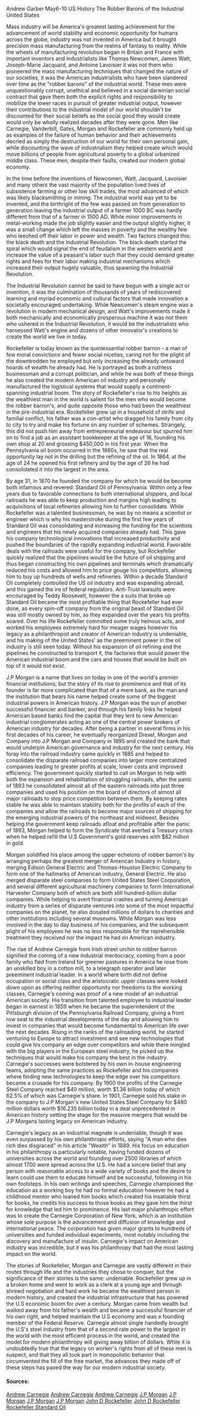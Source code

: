Andrew Garber
May6-10
US History
The Robber Barons of the Industrial United States

Mass industry will be America's greatest lasting achievement for the advancement of world stability and economic opportunity for humans across the globe, industry was not invented in America but it brought precision mass manufacturing from the realms of fantasy to reality. While the wheels of manufacturing revolution began in Britain and France with important inventors and industrialists like Thomas Newcomen, James Watt, Joseph-Marie Jacquard, and Antoine Lavoisier it was not them who pioneered the mass manufacturing techniques that changed the nature of our societies, it was the American industrialists who have been slandered over time as the "robber barons" of the industrial world. These men were unquestionably corrupt, unethical and believed in a social darwinian social contract that gave them both the explicit rights and responsibility to mobilize the lower races in pursuit of greater industrial output, however their contributions to the industrial model of our world shouldn't be discounted for their social beliefs as the social good they would create would only be wholly realized decades after they were gone. Men like Carnegie, Vanderbilt, Gates, Morgan and Rockefeller are commonly held up as examples of the failure of human behavior and their achievements decried as simply the destruction of our world for their own personal gain, while discounting the wave of industrialism they helped create which would move billions of people from agricultural poverty to a global urbanized middle class. These men, despite their faults, created our modern global economy. 

In the time before the inventions of Newcomen, Watt, Jacquard, Lavoisier and many others the vast majority of the population lived lives of subsistence farming or other low skill trades, the most advanced of which was likely blacksmithing or mining. The industrial world was yet to be invented, and the birthright of the few was passed on from generation to generation leaving the industrial output of a farmer 1000 BC was hardly different from that of a farmer in 1500 AD. While minor improvements in metal-working made the job slightly easier and the output slightly higher, it was a small change which left the masses in poverty and the wealthy few who leeched off their labor in power and wealth. Two factors changed this: the black death and the Industrial Revolution. The black death started the spiral which would signal the end of feudalism in the western world and increase the value of a peasant's labor such that they could demand greater rights and fees for their labor making industrial mechanisms which increased their output hugely valuable, thus spawning the Industrial Revolution. 

The Industrial Revolution cannot be said to have begun with a single act or invention, it was the culmination of thousands of years of rediscovered learning and myriad economic and cultural factors that made innovation a societally encouraged undertaking. While Newcomen's steam engine was a revolution in modern mechanical design, and Watt's improvements made it both mechanically and economically prosperous machine it was not them who ushered in the Industrial Revolution, it would be the industrialists who harnessed Watt's engine and dozens of other innovator's creations to create the world we live in today.

Rockefeller is today known as the quintessential robber barron - a man of few moral convictions and fewer social niceties, caring not for the plight of the downtrodden he employed but only increasing the already untoward hoards of wealth he already had. He is portrayed as both a ruthless businessman and a corrupt politician, and while he was both of these things he also created the modern American oil industry and personally manufactured the logistical systems that would supply a continent-spanning industrial boom. The story of Rockefeller's rise to his heights as the wealthiest man in the world is salient for the men who would become the robber barron's, and quite opposite those who had been the wealthiest in the pre-industrial era. Rockefeller grew up in a household of strife and familial conflict, his father was a con-artist who dragged his family from city to city to try and make his fortune on any number of schemes. Strangely, this did not push him away from entrepreneurial endeavour but spurred him on to find a job as an assistant bookkeeper at the age of 16, founding his own shop at 20 and grossing $450,000 in his first year. When the Pennsylvania oil boom occurred in the 1860s, he saw that the real opportunity lay not in the drilling but the refining of the oil. In 1864, at the age of 24 he opened his first refinery and by the age of 26 he had consolidated it into the largest in the area. 

By age 31, in 1870 he founded the company for which he would be become both infamous and revered: Standard Oil of Pennsylvania. Within only a few years due to favorable connections to both international shippers, and local railroads he was able to keep production and margins high leading to acquisitions of local refineries allowing him to further consolidate. While Rockefeller was a talented businessman, he was by no means a scientist or engineer which is why his masterstroke during the first few years of Standard Oil was consolidating and increasing the funding for the scientists and engineers that his newly acquired companies already had. This gave his company technological innovations that increased productivity and pushed the boundaries of the rapidly expanding industrial world. Favorable deals with the railroads were useful for the company, but Rockefeller quickly realized that the pipelines would be the future of oil shipping and thus began constructing his own pipelines and terminals which dramatically reduced his costs and allowed him to price gouge his competitors, allowing him to buy up hundreds of wells and refineries. Within a decade Standard Oil completely controlled the US oil industry and was expanding abroad, and this gained the ire of federal regulators. Anti-Trust lawsuits were encouraged by Teddy Roosevelt, however the a suits that broke up Standard Oil became the most profitable thing that Rockefeller had ever done, as every spin-off company from the original beast of Standard Oil was still mostly owned by him, as they expanded over the years his profits soared. Over his life Rockefeller committed some truly heinous acts, and worked his employees extremely hard for meager wages however his legacy as a philanthropist and creator of American industry is undeniable, and his making of the United States' as the preeminent power in the oil industry is still seen today. Without his expansion of oil refining and the pipelines he constructed to transport it, the factories that would power the American industrial boom and the cars and houses that would be built on top of it would not exist.

J.P Morgan is a name that lives on today in one of the world's premier financial institutions, but the story of its rise to prominence and that of its founder is far more complicated than that of a mere bank, as the man and the institution that bears his name helped create some of the biggest industrial powers in American history. J.P Morgan was the sun of another successful financier and banker, and through his family links he helped American based banks find the capital that they lent to new American industrial conglomerates acting as one of the central power brokers of American industry for decades. After being a partner in several firms in his first decades of his career, he eventually reorganized Drexel, Morgan and Company into J.P Morgan and Company in 1895 and created the bank that would underpin American governance and industry for the next century. His foray into the railroad industry came quickly in 1885 and helped to consolidate the disparate railroad companies into larger more centralized companies leading to greater profits at scale, lower costs and improved efficiency. The government quickly started to call on Morgan to help with both the expansion and rehabilitation of struggling railroads, after the panic of 1893 he consolidated almost all of the eastern railroads into just three companies and used his position on the board of directors of almost all major railroads to stop price competition between them. By keeping rates stable he was able to maintain stability both for the profits of each of the companies and allow the railroads to become major sources of shipping for the emerging industrial powers of the northeast and midwest. Besides helping the government keep railroads afloat and profitable after the panic of 1893, Morgan helped to form the Syndicate that averted a Treasury crisis when he helped refill the U.S Government's gold reserves with $62 million in gold.

Morgan solidified his place among the upper echelons of robber barron's by arranging perhaps the greatest merger of American Industry in history, merging Edison General Electric and Thomas-Houston Electric Company to form one of the hallmarks of American industry, General Electric. He also merged disparate steel companies to form United States Steel Corporation, and several different agricultural machinery companies to form International Harvester Company both of which are both still hundred-billion dollar companies. While helping to avert financial crashes and turning American industry from a series of disparate ventures into some of the most impactful companies on the planet, he also donated millions of dollars to charities and other institutions including several museums. While Morgan was less involved in the day to day business of his companies, and the subsequent plight of his employees he was no less responsible for the reprehensible treatment they received nor the impact he had on American industry.

The rise of Andrew Carnegie from Irish street urchin to robber barron signified the coming of a new industrial meritocracy, coming from a poor family who fled from Ireland for greener pastures in America he rose from an unskilled boy in a cotton mill, to a telegraph operator and later preeminent industrial leader. In a world where birth did not define occupation or social class and the aristocratic upper classes were looked down upon as offering neither opportunity nor freedoms to the working classes, Carnegie's coming was proof of a new model of an industrial American society. His transition from talented employee to industrial leader began in earnest in 1859 when he became the superintendent of the Pittsburgh division of the Pennsylvania Railroad Company, giving a front row seat to the industrial developments of the day and allowing him to invest in companies that would become fundamental to American life over the next decades. Rising in the ranks of the railroading world, he started venturing to Europe to attract investment and see new technologies that could give his company an edge over competitors and while there mingled with the big players in the European steel industry, he picked up the techniques that would make his company the best in the industry. Carnegie's successes were bolstered by his own in-house engineering teams, adopting the same practices as Rockefeller and his companies where finding new technologies to keep the edge over his competitors became a crusade for his company. By 1900 the profits of the Carnegie Steel Company reached $40 million, worth $1.36 billion today of which 62.5% of which was Carnegie's share. In 1901, Carnegie sold his stake in the company to J.P Morgan's new United States Steel Company for $480 million dollars worth $16.235 billion today in a deal unprecedented in American history setting the stage for the massive mergers that would be J.P Morgans lasting legacy on American industry.

Carnegie's legacy as an industrial magnate is undeniable, though it was even surpassed by his own philanthropic efforts, saying "A man who dies rich dies disgraced" in his article "Wealth" in 1889. His focus on education in his philanthropy is particularly notable, having funded dozens of universities across the world and founding over 2500 libraries of which almost 1700 were spread across the U.S. He had a sincere belief that any person with reasonable access to a wide variety of books and the desire to learn could use them to educate himself and be successful, following in his own footsteps. In his own writings and speeches, Carnegie championed the education as a working boy he had no formal education however he had a childhood mentor who loaned him books which created his insatiable thirst for books, he credits his success to those books as they gave him the thirst for knowledge that led him to prominence. His last major philanthropic effort was to create the Carnegie Corporation of New York, which is an institution whose sole purpose is the advancement and diffusion of knowledge and international peace. The corporation has given major grants to hundreds of universities and funded individual experiments, most notably including the discovery and manufacture of insulin. Carnegie's impact on American industry was incredible, but it was his philanthropy that had the most lasting impact on the world.

The stories of Rockefeller, Morgan and Carnegie are vastly different in their routes through life and the industries they chose to conquer, but the significance of their stories is the same: undeniable. Rockefeller grew up in a broken home and went to work as a clerk at a young age and through shrewd negotiation and hard work he became the wealthiest person in modern history, and created the industrial infrastructure that has powered the U.S economic boom for over a century. Morgan came from wealth but walked away from his father's wealth and became a successful financier of his own right, and helped maintain the U.S economy and was a founding member of the Federal Reserve. Carnegie almost single handedly brought the U.S's steel industry from that of a second rate power to the largest in the world with the most efficient process in the world, and created the model for modern philanthropy will giving away billion of dollars. While it is undoubtedly true that the legacy on worker's rights from all of these men is suspect, and that they all took part in monopolistic behavior that circumvented the fill of the free market, the advances they made off of these steps has paved the way for our modern industrial society.

#### Sources:
[Andrew Carnegie](https://www.biography.com/business-figure/andrew-carnegie)
[Andrew Carnegie](https://www.history.com/topics/19th-century/andrew-carnegie)
[Andrew Carnegie](https://www.carnegie.org/interactives/foundersstory/#!/)
[J.P Morgan](https://www.biography.com/business-figure/jp-morgan)
[J.P Morgan](https://www.ushistory.org/us/36d.asp)
[J.P Morgan](https://www.britannica.com/biography/J-P-Morgan)
[J.P Morgan](https://www.history.com/topics/19th-century/john-pierpont-morgan)
[John D Rockefeller](https://www.biography.com/business-figure/john-d-rockefeller)
[John D Rockefeller](https://www.britannica.com/biography/John-D-Rockefeller)
[Rockefeller Standard Oil](https://www.britannica.com/topic/Standard-Oil)